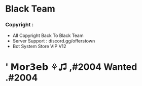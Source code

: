 #  Black Team


### Copyright :

- All Copyright Back To Black Team
- Server Support : discord.gg/offerstown
- Bot System Store VIP V12

# ' 𝗠𝗼𝗿𝟯𝗲𝗯 ⚘♫ ,#2004  Wanted .#2004